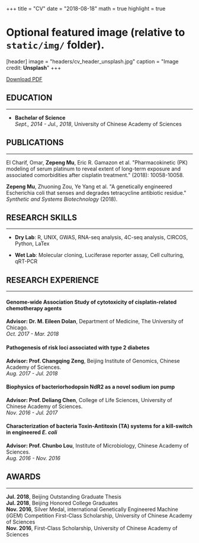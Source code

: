 +++
title = "CV"
date = "2018-08-18"
math = true
highlight = true

# Optional featured image (relative to `static/img/` folder).
[header]
image = "headers/cv_header_unsplash.jpg"
caption = "Image credit: **Unsplash**"
+++

[Download PDF](/files/cv.pdf)

## EDUCATION
---
* **Bachelar of Science**  
	*Sept., 2014 - Jul., 2018*, University of Chinese Academy of Sciences

## PUBLICATIONS
---
El Charif, Omar, **Zepeng Mu**, Eric R. Gamazon et al. "Pharmacokinetic (PK) modeling of serum platinum to reveal extent of long-term exposure and associated comorbidities after cisplatin treatment." (2018): 10058-10058.

**Zepeng Mu**, Zhuoning Zou, Ye Yang et al. "A genetically engineered Escherichia coli that senses and degrades tetracycline antibiotic residue." *Synthetic and Systems Biotechnology* (2018).


## RESEARCH SKILLS
---
* **Dry Lab**: R, UNIX, GWAS, RNA-seq analysis, 4C-seq analysis, CIRCOS, Python, LaTex

* **Wet Lab**: Molecular cloning, Luciferase reporter assay, Cell culturing, qRT-PCR

## RESEARCH EXPERIENCE
---
#### Genome-wide Association Study of cytotoxicity of cisplatin-related chemotherapy agents

**Advisor: Dr. M. Eileen Dolan**, Department of Medicine, The University of Chicago.  
	*Oct. 2017 - Mar. 2018*


#### Pathogenesis of risk loci associated with type 2 diabetes

**Advisor: Prof. Changqing Zeng**, Beijing Institute of Genomics, Chinese Academy of Sciences.  
	*Aug. 2017 - Jul. 2018*

#### Biophysics of bacteriorhodopsin NdR2 as a novel sodium ion pump

**Advisor: Prof. Deliang Chen**, College of Life Sciences, University of Chinese Academy of Sciences.  
	*Nov. 2016 - Jul. 2017*

#### Characterization of bacteria Toxin-Antitoxin (TA) systems for a kill-switch in engineered *E. coli*

**Advisor: Prof. Chunbo Lou**, Institute of Microbiology, Chinese Academy of Sciences.  
	*Aug. 2016 - Nov. 2016*

## AWARDS
---
**Jul. 2018**, Beijing Outstanding Graduate Thesis  
**Jul. 2018**, Beijing Honored College Graduates  
**Nov. 2016**, Silver Medal, international Genetically Engineered Machine (iGEM) Competition First-Class Scholarship, University of Chinese Academy of Sciences  
**Nov. 2016**, First-Class Scholarship, University of Chinese Academy of Sciences   
